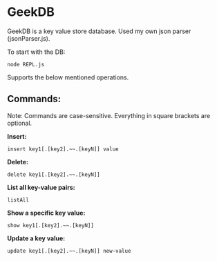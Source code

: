 # GeekDB

GeekDB is a key value store database. Used my own json parser (jsonParser.js).

To start with the DB:
```
node REPL.js
```

Supports the below mentioned operations.

## Commands:

Note: Commands are case-sensitive. Everything in square brackets are optional.

**Insert:**

```
insert key1[.[key2].~~.[keyN]] value
```

**Delete:**

```
delete key1[.[key2].~~.[keyN]]
```

**List all key-value pairs:**

```
listAll
```

**Show a specific key value:**

```
show key1[.[key2].~~.[keyN]]
```

**Update a key value:**

```
update key1[.[key2].~~.[keyN]] new-value
```
